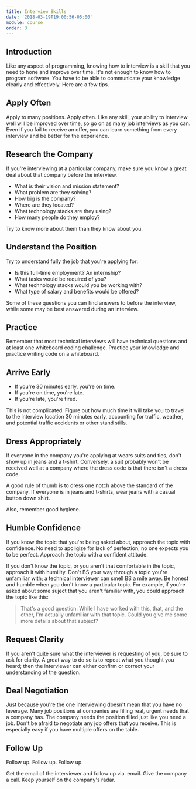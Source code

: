 ```yaml
---
title: Interview Skills
date: '2018-03-19T19:00:56-05:00'
module: course
order: 3
---
```


## Introduction

Like any aspect of programming, knowing how to interview is a skill that you need to hone and improve over time. It's not enough to know how to program software. You have to be able to communicate your knowledge clearly and effectively. Here are a few tips.

## Apply Often

Apply to many positions. Apply often. Like any skill, your ability to interview well will be improved over time, so go on as many job interviews as you can. Even if you fail to receive an offer, you can learn something from every interview and be better for the experience.

## Research the Company

If you're interviewing at a particular company, make sure you know a great deal about that company before the interview.

* What is their vision and mission statement?
* What problem are they solving?
* How big is the company?
* Where are they located?
* What technology stacks are they using?
* How many people do they employ?

Try to know more about them than they know about you.

## Understand the Position

Try to understand fully the job that you're applying for:

* Is this full-time employment? An internship?
* What tasks would be required of you?
* What technology stacks would you be working with?
* What type of salary and benefits would be offered?

Some of these questions you can find answers to before the interview, while some may be best answered during an interview.

## Practice

Remember that most technical interviews will have technical questions and at least one whiteboard coding challenge. Practice your knowledge and practice writing code on a whiteboard.

## Arrive Early

* If you're 30 minutes early, you're on time.
* If you're on time, you're late.
* If you're late, you're fired.

This is not complicated. Figure out how much time it will take you to travel to the interview location 30 minutes early, accounting for traffic, weather, and potential traffic accidents or other stand stills.

## Dress Appropriately

If everyone in the company you're applying at wears suits and ties, don't show up in jeans and a t-shirt. Conversely, a suit probably won't be received well at a company where the dress code is that there isn't a dress code.

A good rule of thumb is to dress one notch above the standard of the company. If everyone is in jeans and t-shirts, wear jeans with a casual button down shirt.

Also, remember good hygiene.

## Humble Confidence

If you know the topic that you're being asked about, approach the topic with confidence. No need to apoligize for lack of perfection; no one expects you to be perfect. Approach the topic with a confident attitude.

If you don't know the topic, or you aren't that comfortable in the topic, approach it with humility. Don't BS your way through a topic you're unfamiliar with; a technical interviewer can smell BS a mile away. Be honest and humble when you don't know a particular topic. For example, if you're asked about some suject that you aren't familiar with, you could approach the topic like this:

> That's a good question. While I have worked with this, that, and the other, I'm actually unfamiliar with that topic. Could you give me some more details about that subject?

## Request Clarity

If you aren't quite sure what the interviewer is requesting of you, be sure to ask for clarity. A great way to do so is to repeat what you thought you heard; then the interviewer can either confirm or correct your understanding of the question.

## Deal Negotiation

Just because you're the one interviewing doesn't mean that you have no leverage. Many job positions at companies are filling real, urgent needs that a company has. The company needs the position filled just like you need a job. Don't be afraid to negotiate any job offers that you receive. This is especially easy if you have multiple offers on the table.

## Follow Up

Follow up. Follow up. Follow up.

Get the email of the interviewer and follow up via. email. Give the company a call. Keep yourself on the company's radar.
